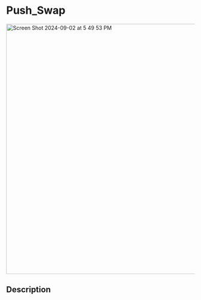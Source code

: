 # Push_Swap

<img width="667" alt="Screen Shot 2024-09-02 at 5 49 53 PM" src="https://github.com/user-attachments/assets/7d944994-9812-417a-b16e-151a42b47257">

## Description
